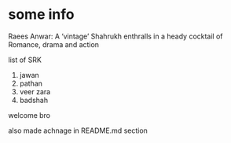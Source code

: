 # some info 
Raees Anwar: A ‘vintage’ Shahrukh enthralls in a heady cocktail of Romance, drama and action       

list of SRK
1. jawan
1. pathan
1. veer zara
2. badshah

welcome bro 

also made achnage in README.md section
